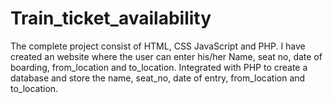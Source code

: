 # Train_ticket_availability
The complete project consist of HTML, CSS JavaScript and PHP. I have created an website where the user can enter his/her Name, seat no, date of boarding, from_location and to_location. Integrated with PHP to create a database and store the name, seat_no, date of entry, from_location and to_location.
